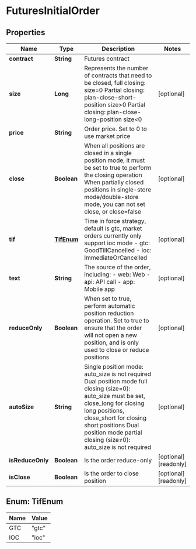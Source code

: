 
# FuturesInitialOrder

## Properties

Name | Type | Description | Notes
------------ | ------------- | ------------- | -------------
**contract** | **String** | Futures contract | 
**size** | **Long** | Represents the number of contracts that need to be closed, full closing: size&#x3D;0 Partial closing: plan-close-short-position size&gt;0  Partial closing: plan-close-long-position size&lt;0 |  [optional]
**price** | **String** | Order price. Set to 0 to use market price | 
**close** | **Boolean** | When all positions are closed in a single position mode, it must be set to true to perform the closing operation When partially closed positions in single-store mode/double-store mode, you can not set close, or close&#x3D;false |  [optional]
**tif** | [**TifEnum**](#TifEnum) | Time in force strategy, default is gtc, market orders currently only support ioc mode  - gtc: GoodTillCancelled - ioc: ImmediateOrCancelled |  [optional]
**text** | **String** | The source of the order, including: - web: Web - api: API call - app: Mobile app |  [optional]
**reduceOnly** | **Boolean** | When set to true, perform automatic position reduction operation. Set to true to ensure that the order will not open a new position, and is only used to close or reduce positions |  [optional]
**autoSize** | **String** | Single position mode: auto_size is not required Dual position mode full closing (size&#x3D;0): auto_size must be set, close_long for closing long positions, close_short for closing short positions Dual position mode partial closing (size≠0): auto_size is not required |  [optional]
**isReduceOnly** | **Boolean** | Is the order reduce-only |  [optional] [readonly]
**isClose** | **Boolean** | Is the order to close position |  [optional] [readonly]

## Enum: TifEnum

Name | Value
---- | -----
GTC | &quot;gtc&quot;
IOC | &quot;ioc&quot;

